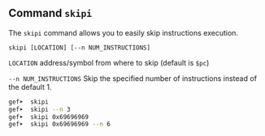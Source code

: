 ## Command `skipi`

The `skipi` command allows you to easily skip instructions execution.

```text
skipi [LOCATION] [--n NUM_INSTRUCTIONS]
```

`LOCATION` address/symbol from where to skip (default is `$pc`)

`--n NUM_INSTRUCTIONS` Skip the specified number of instructions instead of the default 1.

```bash
gef➤  skipi
gef➤  skipi --n 3
gef➤  skipi 0x69696969
gef➤  skipi 0x69696969 --n 6
```
